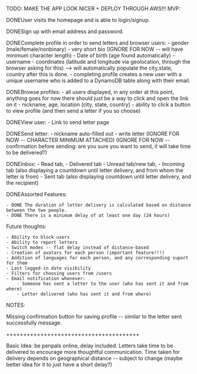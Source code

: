 TODO: MAKE THE APP LOOK NICER + DEPLOY THROUGH AWS!!!
MVP:

DONEUser visits the homepage and is able to login/signup.

DONESign up with email address and password.

DONEComplete profile in order to send letters and browser users: - gender (male/female/nonbinary) - very short bio (IGNORE FOR NOW -- will have minimum character length) - Date of birth (age found automatically) - username - coordinates (latitude and longitude via geolocation, through the browser asking for this) --> will automatically populate the city,state, country after this is done. - completing profile creates a new user with a unique username who is added to a DynamoDB table along with their email.

DONEBrowse profiles: - all users displayed, in any order at this point, anything goes for now there should just be a way to click and open the link on it - nickname, age, location (city, state, country) - ability to click a button to view profile (and then send a letter if you so choose)

DONEView user: - Link to send letter page

DONESend letter: - nickname auto-filled out - write letter (IGNORE FOR NOW -- CHARACTER MINIMUM ATTACHED) (IGNORE FOR NOW -- confirmation before sending: are you sure you want to send, it will take time to be delivered?)

DONEInbox: - Read tab, - Delivered tab - Unread tab/new tab, - Incoming tab (also displaying a countdown until letter delivery, and from whom the letter is from) - Sent tab (also displaying countdown until letter delivery, and the recipient)

DONEAssorted Features:

    - DONE The duration of letter delivery is calculated based on distance between the two people.
    - DONE There is a minimum delay of at least one day (24 hours)

Future thoughts:

    - Ability to block users
    - Ability to report letters
    - Switch modes -- flat delay instead of distance-based
    - Creation of avatars for each person (important feature!!!)
    - Addition of languages for each person, and any corresponding suport for them
    - Last logged-in date visibility
    - Filters for choosing users from /users
    - Email notification whenever:
        - Someone has sent a letter to the user (who has sent it and from where)
        - Letter delivered (who has sent it and from where)

NOTES:

Missing confirmation button for saving profile -- similar to the letter sent successfully message.

+++++++++++++++++++++++++++++++++++++++

Basic Idea: be penpals online, delay included.
Letters take time to be delivered to encourage more thoughtful communication.
Time taken for delivery depends on geographical distance -- subject to change (maybe better idea for it to just have a short delay?)
